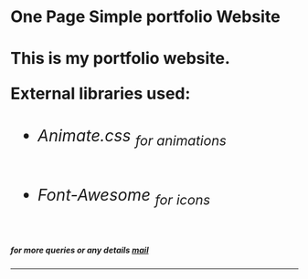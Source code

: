 # One Page Simple portfolio Website 
<h1> This is my portfolio website.
<p> External libraries used:
<ul>
<li><h6>Animate.css <sub>for animations</sub></h6></li>
<li><h6>Font-Awesome <sub>for icons</sub></h6></li>
</ul>
</p>
<h5>for more queries or any details <a href="mailto:ibrahim.cs2017@gmail.com">mail</a></h5><hr>

